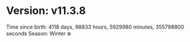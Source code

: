 # Version: v11.3.8
Time since birth: 4118 days, 98833 hours, 5929980 minutes, 355798800 seconds
Season: Winter ❄️
